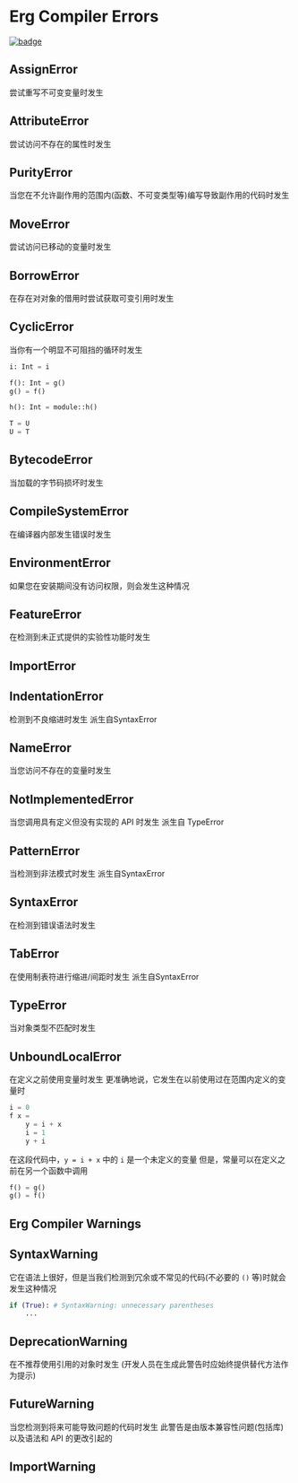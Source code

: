 # Erg Compiler Errors

[![badge](https://img.shields.io/endpoint.svg?url=https%3A%2F%2Fgezf7g7pd5.execute-api.ap-northeast-1.amazonaws.com%2Fdefault%2Fsource_up_to_date%3Fowner%3Derg-lang%26repos%3Derg%26ref%3Dmain%26path%3Ddoc/EN/compiler/errors.md%26commit_hash%3D51de3c9d5a9074241f55c043b9951b384836b258)](https://gezf7g7pd5.execute-api.ap-northeast-1.amazonaws.com/default/source_up_to_date?owner=erg-lang&repos=erg&ref=main&path=doc/EN/compiler/errors.md&commit_hash=51de3c9d5a9074241f55c043b9951b384836b258)

## AssignError

尝试重写不可变变量时发生

## AttributeError

尝试访问不存在的属性时发生

## PurityError

当您在不允许副作用的范围内(函数、不可变类型等)编写导致副作用的代码时发生

## MoveError

尝试访问已移动的变量时发生

## BorrowError

在存在对对象的借用时尝试获取可变引用时发生

## CyclicError

当你有一个明显不可阻挡的循环时发生

```python
i: Int = i

f(): Int = g()
g() = f()

h(): Int = module::h()

T = U
U = T
```

## BytecodeError

当加载的字节码损坏时发生

## CompileSystemError

在编译器内部发生错误时发生

## EnvironmentError

如果您在安装期间没有访问权限，则会发生这种情况

## FeatureError

在检测到未正式提供的实验性功能时发生

## ImportError

## IndentationError

检测到不良缩进时发生
派生自SyntaxError

## NameError

当您访问不存在的变量时发生

## NotImplementedError

当您调用具有定义但没有实现的 API 时发生
派生自 TypeError

## PatternError

当检测到非法模式时发生
派生自SyntaxError

## SyntaxError

在检测到错误语法时发生

## TabError

在使用制表符进行缩进/间距时发生
派生自SyntaxError

## TypeError

当对象类型不匹配时发生

## UnboundLocalError

在定义之前使用变量时发生
更准确地说，它发生在以前使用过在范围内定义的变量时

```python
i = 0
f x =
    y = i + x
    i = 1
    y + i
```

在这段代码中，`y = i + x` 中的 `i` 是一个未定义的变量
但是，常量可以在定义之前在另一个函数中调用

```python
f() = g()
g() = f()
```

## Erg Compiler Warnings

## SyntaxWarning

它在语法上很好，但是当我们检测到冗余或不常见的代码(不必要的 `()` 等)时就会发生这种情况

```python
if (True): # SyntaxWarning: unnecessary parentheses
    ...
```

## DeprecationWarning

在不推荐使用引用的对象时发生
(开发人员在生成此警告时应始终提供替代方法作为提示)

## FutureWarning

当您检测到将来可能导致问题的代码时发生
此警告是由版本兼容性问题(包括库)以及语法和 API 的更改引起的

## ImportWarning
